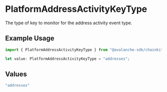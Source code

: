 # PlatformAddressActivityKeyType

The type of key to monitor for the address activity event type.

## Example Usage

```typescript
import { PlatformAddressActivityKeyType } from "@avalanche-sdk/chainkit/models/components";

let value: PlatformAddressActivityKeyType = "addresses";
```

## Values

```typescript
"addresses"
```